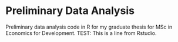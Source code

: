 # Preliminary Data Analysis
Preliminary data analysis code in R for my graduate thesis for MSc in Economics for Development. TEST: This is a line from Rstudio.
